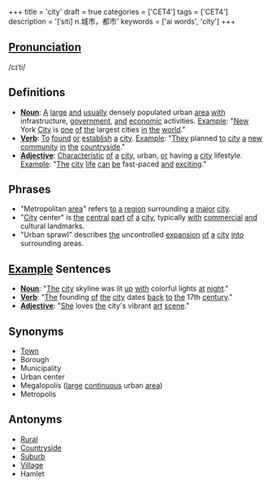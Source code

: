+++
title = 'city'
draft = true
categories = ['CET4']
tags = ['CET4']
description = '[ˈsiti] n.城市，都市'
keywords = ['ai words', 'city']
+++

## [Pronunciation](/en/post/pronunciation/)
/cɪˈti/

## Definitions
- **[Noun](/en/post/noun/)**: [A](/en/post/a/) [large](/en/post/large/) [and](/en/post/and/) [usually](/en/post/usually/) densely populated urban [area](/en/post/area/) [with](/en/post/with/) infrastructure, [government](/en/post/government/), [and](/en/post/and/) [economic](/en/post/economic/) activities. [Example](/en/post/example/): "[New](/en/post/new/) York [City](/en/post/city/) is [one](/en/post/one/) [of](/en/post/of/) [the](/en/post/the/) largest cities [in](/en/post/in/) [the](/en/post/the/) [world](/en/post/world/)."
- **[Verb](/en/post/verb/)**: [To](/en/post/to/) [found](/en/post/found/) [or](/en/post/or/) [establish](/en/post/establish/) [a](/en/post/a/) [city](/en/post/city/). [Example](/en/post/example/): "[They](/en/post/they/) planned [to](/en/post/to/) [city](/en/post/city/) [a](/en/post/a/) [new](/en/post/new/) [community](/en/post/community/) [in](/en/post/in/) [the](/en/post/the/) [countryside](/en/post/countryside/)."
- **[Adjective](/en/post/adjective/)**: [Characteristic](/en/post/characteristic/) [of](/en/post/of/) [a](/en/post/a/) [city](/en/post/city/), urban, [or](/en/post/or/) having [a](/en/post/a/) [city](/en/post/city/) lifestyle. [Example](/en/post/example/): "[The](/en/post/the/) [city](/en/post/city/) [life](/en/post/life/) [can](/en/post/can/) [be](/en/post/be/) fast-paced [and](/en/post/and/) [exciting](/en/post/exciting/)."

## Phrases
- "Metropolitan [area](/en/post/area/)" refers [to](/en/post/to/) [a](/en/post/a/) [region](/en/post/region/) surrounding [a](/en/post/a/) [major](/en/post/major/) [city](/en/post/city/).
- "[City](/en/post/city/) center" is [the](/en/post/the/) [central](/en/post/central/) [part](/en/post/part/) [of](/en/post/of/) [a](/en/post/a/) [city](/en/post/city/), typically [with](/en/post/with/) [commercial](/en/post/commercial/) [and](/en/post/and/) cultural landmarks.
- "Urban sprawl" describes [the](/en/post/the/) uncontrolled [expansion](/en/post/expansion/) [of](/en/post/of/) [a](/en/post/a/) [city](/en/post/city/) [into](/en/post/into/) surrounding areas.

## [Example](/en/post/example/) Sentences
- **[Noun](/en/post/noun/)**: "[The](/en/post/the/) [city](/en/post/city/) skyline was lit [up](/en/post/up/) [with](/en/post/with/) colorful lights [at](/en/post/at/) [night](/en/post/night/)."
- **[Verb](/en/post/verb/)**: "[The](/en/post/the/) founding [of](/en/post/of/) [the](/en/post/the/) [city](/en/post/city/) dates [back](/en/post/back/) [to](/en/post/to/) [the](/en/post/the/) 17th [century](/en/post/century/)."
- **[Adjective](/en/post/adjective/)**: "[She](/en/post/she/) loves [the](/en/post/the/) city's vibrant [art](/en/post/art/) [scene](/en/post/scene/)."

## Synonyms
- [Town](/en/post/town/)
- Borough
- Municipality
- Urban center
- Megalopolis ([large](/en/post/large/) [continuous](/en/post/continuous/) urban [area](/en/post/area/))
- Metropolis

## Antonyms
- [Rural](/en/post/rural/)
- [Countryside](/en/post/countryside/)
- [Suburb](/en/post/suburb/)
- [Village](/en/post/village/)
- Hamlet
